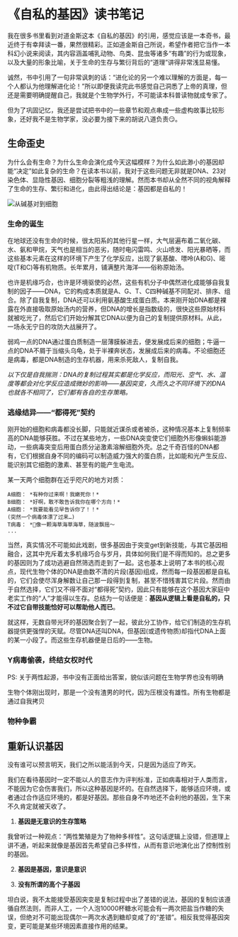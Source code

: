 # 《自私的基因》读书笔记

我在很多书里看到对道金斯这本《自私的基因》的引用，感觉应该是一本奇书，最近终于有幸拜读一番，果然很精彩。正如道金斯自己所说，希望作者把它当作一本科幻小说来阅读，其内容涵盖哺乳动物、鸟类、昆虫等诸多“有趣”的行为或现象，以及大量的形象比喻，关于生命的生存与繁衍背后的“道理”讲得非常浅显易懂。

诚然，书中引用了一句非常讽刺的话：“进化论的另一个难以理解的方面是，每一个人都认为他理解进化论！”所以即便我读完此书感觉自己洞悉了上帝的真理，但还是需要明确提醒自己，我就是个生物学外行，不可能读本科普读物就成专家了。

但为了巩固记忆，我还是尝试把书中的一些章节和观点串成一些虚构故事比较形象，还好我不是生物学家，没必要为接下来的胡说八道负责😏。

## 生命歪史

为什么会有生命？为什么生命会演化成今天这幅模样？为什么如此渺小的基因却能“决定”如此复杂的生命？在读本书以前，我对于这些问题无非就是DNA、23对染色体、显隐性基因、细胞分裂等粗浅的理解。然而本书却从全然不同的视角解释了生命的生存、繁衍和进化，由此得出结论是：基因都是自私的！


![从碱基对到细胞](https://i.loli.net/2019/02/16/5c67d4fcf148b.jpg)

### 生命的诞生

在地球还没有生命的时候，很太阳系的其他行星一样，大气层遍布着二氧化碳、水、氨和甲烷，天气也是相当的恶劣，随时电闪雷鸣、火山喷发、阳光暴晒等，而这些基本元素在这样的环境下产生了化学反应，出现了氨基酸、嘌呤(A和G)、嘧啶(T和C)等有机物质。长年累月，铺满整片海洋——俗称原始汤。

也许是机缘巧合，也许是环境驱使的必然，这些有机分子中偶然进化成能够自我复制的因子——DNA，它的构成本质就是A、G、T、C四种碱基不同配对、排序、组合。除了自我复制，DNA还可以利用氨基酸生成蛋白质。本来刚开始DNA都是裸露在外直接吸取原始汤内的营养，但DNA的增长是指数级的，很快这些原始材料就被吃光了，然后它们开始分解其它DNA以便为自己的复制提供原材料。从此，一场永无宁日的攻防大战展开了。

弱鸡一点的DNA通过蛋白质制造一层薄膜躲进去，便发展成后来的细胞；牛逼一点的DNA不屑于当缩头乌龟，处于半裸奔状态，发展成后来的病毒。不论细胞还是病毒，都是DNA制造的生存机器，用来杀死敌人，复制自我。

*以下仅是自我揣测：DNA的复制过程其实都是化学反应，而阳光、空气、水、温度等都会对化学反应造成微妙的影响——基因突变，久而久之不同环境下的DNA也就各不相同了，它们都有各自的生存策略。*

### 逃缘结异——“都得死”契约

刚开始的细胞和病毒都没长脚，只能就近谋杀或者被杀，这种情况基本上复制频率高的DNA能够获胜。不过在某些地方，一些DNA突变使它们细胞外形像蝌蚪能游动，一些病毒突变后用蛋白质分泌激素溶解细胞外壳。总之千奇百怪的DNA都有，它们根据自身不同的编码可以制造威力强大的蛋白质，比如能和光产生反应、能识别其它细胞的激素、甚至有的能产生电流。

某一天两个细胞群在近乎咫尺的地方对质：
```
A细胞： *有种你过来啊！我嫩死你！*
B细胞： *好啊，敢不敢告诉我你在哪个方向！*
A细胞： *我要能看见早告诉你了！！*
(突然一个病毒体漂了过来…)
T病毒： *🎵像一颗海草海草海草，随波飘摇～
...
```

当然，真实情况不可能如此戏剧，很多基因由于突变get到新技能，与其它基因相融合，这其中充斥着太多机缘巧合与岁月，具体如何我们是不得而知的。总之更多的基因则为了成功逃避自然筛选而走到了一起。这也基本上说明了本书的核心观点，现代生物个体的DNA是由数不清的片段(基因)组成，然而每一段基因都是自私的，它们会使尽浑身解数让自己那一段得到复制，甚至不惜残害其它片段。然而由于自然选择，它们又不得不面对“都得死”契约，因此只有能够在这个基因大家庭中老实工作的“人”才能得以生存。总结为一句话便是：**基因从逻辑上看是自私的，只不过它自带技能恰好可以帮助他人而已**。

就这样，无数自带光环的基因聚合到了一起，彼此分工协作，给它们制造的生存机器提供更强悍的天赋。尽管DNA还叫DNA，但基因(或遗传物质)却指代DNA上面的某一小段了。而这些生存机器便是日后的——生物。

### Y病毒偷袭，终结女权时代

PS: 关于两性起源，书中没有正面给出答案，貌似该问题在生物学界也没有明确

生物个体刚出现时，那是一个没有渣男的时代，因为压根没有雄性。所有生物都是通过自我拷贝

### 物种争霸

## 重新认识基因

没有谁可以预言明天，我们之所以能活到今天，只是因为适应了昨天。

我们在看待基因时一定不能以人的意志作为评判标准，正如病毒相对于人类而言，不能因为它会伤害我们，所以这种基因是坏的。在自然选择下，能够适应环境，或者通过合作适应环境的，都是好基因。那些自身不咋地还不会利他的基因，生下来不久肯定就被天收了。

1. **基因是无意识的生存策略**

我曾听过一种观点：“两性繁殖是为了物种多样性”。这句话逻辑上没错，但道理上讲不通，听起来就像是基因首先希望自己多样性，从而有意识地演化出了控制性别的基因。

2. **基因是基因，意识是意识**

3. **没有所谓的高个子基因**

坦白说，我不太能接受基因突变是复制过程中出了差错的说法，基因的复制应该遵循自然法则，而非人工，一个人泡10000杯糖水可能会有一两次把盐当作糖的失误，但绝对不可能出现偶尔一两次水遇到糖却变咸了的“差错”。相反我觉得基因突变，更可能是某些环境因素直接作用的结果。


